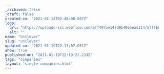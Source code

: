 ```yaml
---
_archived: false
_draft: false
created-on: "2021-01-14T02:48:08.067Z"
logo:
  url: "https://uploads-ssl.webflow.com/5ff497be147d9b4966ead314/5fffb0e31eb674564c482f33_unilever.jpg"
  alt: ""
name: "Unilever"
slug: "unilever"
updated-on: "2021-01-19T22:12:07.051Z"
show: true
published-on: "2021-01-19T22:19:22.233Z"
tags: "companies"
layout: "single-companies.html"
---
```



